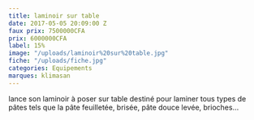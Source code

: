 ```yaml
---
title: laminoir sur table
date: 2017-05-05 20:09:00 Z
faux prix: 7500000CFA
prix: 6000000CFA
label: 15%
image: "/uploads/laminoir%20sur%20table.jpg"
fiche: "/uploads/fiche.jpg"
categories: Equipements
marques: klimasan
---
```


lance son laminoir à poser sur table destiné pour laminer tous types de pâtes tels que la pâte feuilletée, brisée, pâte douce levée, brioches…
